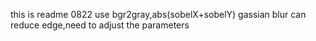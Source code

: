 this is readme
0822
use bgr2gray,abs(sobelX+sobelY)
gassian blur can reduce edge,need to adjust the parameters
